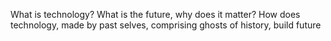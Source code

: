 What is technology? What is the future, why does it matter?
How does technology, made by past selves, comprising ghosts of history, build future
